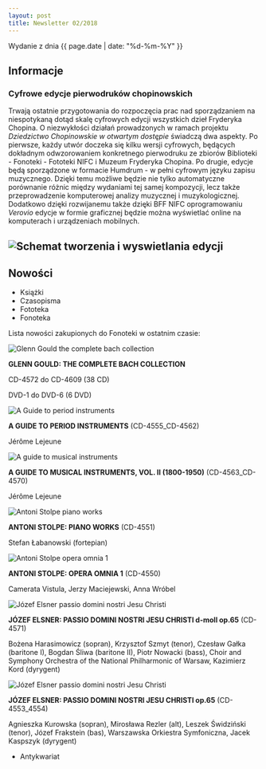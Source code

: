 ```yaml
---
layout: post
title: Newsletter 02/2018
---
```


Wydanie z dnia {{ page.date | date: "%d-%m-%Y" }}

## Informacje
### Cyfrowe edycje pierwodruków chopinowskich

Trwają ostatnie przygotowania do rozpoczęcia prac nad sporządzaniem na niespotykaną dotąd skalę cyfrowych edycji wszystkich dzieł Fryderyka Chopina.
O niezwykłości działań prowadzonych w ramach projektu *Dziedzictwo Chopinowskie w otwartym dostępie* świadczą dwa aspekty.
Po pierwsze, każdy utwór doczeka się kilku wersji cyfrowych, będących dokładnym odwzorowaniem konkretnego pierwodruku ze zbiorów Biblioteki - Fonoteki - Fototeki NIFC i Muzeum Fryderyka Chopina.
Po drugie, edycje będą sporządzone w formacie Humdrum - w pełni cyfrowym języku zapisu muzycznego.
Dzięki temu możliwe będzie nie tylko automatyczne porównanie różnic między wydaniami tej samej kompozycji, lecz także przeprowadzenie komputerowej analizy muzycznej i muzykologicznej.
Dodatkowo dzięki rozwijanemu także dzięki BFF NIFC oprogramowaniu *Verovio* edycje w formie graficznej będzie można wyświetlać online na komputerach i urządzeniach mobilnych.

![Schemat tworzenia i wyswietlania edycji](https://nifcbff.github.io/images/2018-02_JI_001.png?raw=true)
---

## Nowości

- Książki
- Czasopisma
- Fototeka
- Fonoteka

Lista nowości zakupionych do Fonoteki w ostatnim czasie:

![Glenn Gould the complete bach collection](nifcbff.github.io/images/2018-02_MW_007.jpg?raw=true)

**GLENN GOULD: THE COMPLETE BACH COLLECTION**

CD-4572 do CD-4609 (38 CD)

DVD-1 do DVD-6 (6 DVD)

![A Guide to period instruments](nifcbff.github.io/images/2018-02_MW_001.png?raw=true)

**A GUIDE TO PERIOD INSTRUMENTS** (CD-4555_CD-4562)

Jérôme Lejeune

![A guide to musical instruments](nifcbff.github.io/images/2018-02_MW_002.png?raw=true)

**A GUIDE TO MUSICAL INSTRUMENTS, VOL. II (1800-1950)** (CD-4563_CD-4570)

Jérôme Lejeune

![Antoni Stolpe piano works](nifcbff.github.io/images/2018-02_MW_003.png?raw=true)

**ANTONI STOLPE: PIANO WORKS** (CD-4551)

Stefan Łabanowski (fortepian)

![Antoni Stolpe opera omnia 1](nifcbff.github.io/images/2018-02_MW_004.png?raw=true)

**ANTONI STOLPE: OPERA OMNIA 1** (CD-4550)

Camerata Vistula, Jerzy Maciejewski, Anna Wróbel

![Józef Elsner passio domini nostri Jesu Christi](nifcbff.github.io/images/2018-02_MW_005.png?raw=true)

**JÓZEF ELSNER: PASSIO DOMINI NOSTRI JESU CHRISTI d-moll op.65** (CD-4571)

Bożena Harasimowicz (sopran), Krzysztof Szmyt (tenor), Czesław Gałka (baritone I), Bogdan Śliwa (baritone II), Piotr Nowacki (bass), Choir and Symphony Orchestra of the National Philharmonic of Warsaw, Kazimierz Kord (dyrygent)

![Józef Elsner passio domini nostri Jesu Christi](nifcbff.github.io/images/2018-02_MW_006.png?raw=true)

**JÓZEF ELSNER: PASSIO DOMINI NOSTRI JESU CHRISTI op.65** (CD-4553_4554)

Agnieszka Kurowska (sopran), Mirosława Rezler (alt), Leszek Świdziński (tenor), Józef Frakstein (bas), Warszawska Orkiestra Symfoniczna, Jacek Kaspszyk (dyrygent)

- Antykwariat

